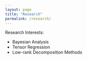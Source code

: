 ```yaml
---
layout: page
title: "Research"
permalink: /research/
---
```


Research Interests:
- Bayesian Analysis
- Tensor Regression
- Low-rank Decomposition Methods
